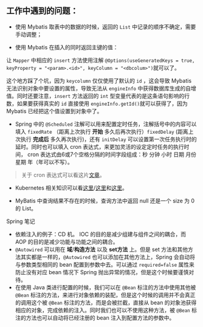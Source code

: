## 工作中遇到的问题：

* 使用 Mybatis 取表中的数据的时候，返回的 `List` 中记录的顺序不确定，需要手动调整；

* 使用 Mybatis 在插入的同时返回主键的值：

让 `Mapper` 中相应的 `insert` 方法使用注解 `@Options(useGeneratedKeys = true, keyProperty = "<param>.<id>", keyColumn = "<dbcolum>")`就可以了。

这个地方踩了个坑，因为 `keycolumn` 仅仅使用了默认的 `id` ，这会导致 Mybatis 无法识别对象中要设置的属性，导致无法从 `engineInfo` 中获得数据库生成的自增值。同时还要注意，`insert` 方法返回的 `int` 型变量代表的是这条语句影响的行数，如果要获得真实的 `id` 直接使用 `engineInfo.getId()`就可以获得了，因为 Mybatis 已经把这个值设置到对象中了。

* Spring 中的 `@Scheduled` 注解可以用来配置定时任务，注解括号中的内容可以填入 `fixedRate` （距离上次执行 **开始** 多久后再次执行）`fixedDelay` (距离上次执行 **完成后** 多久再次执行)，还有 `initDelay` 可以设置第一次任务执行时的延时。同时也可以填入 cron 表达式，来更加灵活的设定定时任务的执行时间， cron 表达式由6或7个空格分隔的时间字段组成：秒 分钟 小时 日期 月份 星期 年（年可以不写）。

> 关于 cron 表达式可以看这片[文章](https://blog.csdn.net/jack_bob/article/details/78786740)。

* Kubernetes 相关知识可以看[这里](https://www.kubernetes.org.cn/97.html)/[这里](http://www.dockone.io/article/932)和[这里](https://www.kubernetes.org.cn/tags/cicd)。

* MyBatis 中查询结果不存在的时候，查询方法中返回 null 还是一个 size 为 0 的 List。

Spring 笔记

* 依赖注入的例子：CD 机。 IOC 的目的是减少组建与组件之间的耦合，而 AOP 的目的是减少功能与功能之间的耦合。
* `@Autowired` 可以用在 **域**/**构造方法** 以及 **set方法** 上。但是 set 方法和其他方法其实都是一样的，`@Autowired` 也可以添加在其他方法上，Spring 会自动将与参数类型相同的 bean 配置到参数中去。可以通过 `required=false` 属性来防止没有对应 bean 情况下 Spring 抛出异常的情况，但是这个时候要谨慎对待。
* 在使用 Java 类进行配置的时候，我们可以在 `@Bean` 标注的方法中使用其他被 `@Bean` 标注的方法，来进行对象依赖的装配，但是这个时候的调用并不会真正的调用这个被 `@Bean` 标注的方法，而是会被拦截，直接从 bean 的对象池获得相应的对象，完成依赖的注入。同时我们也可以不使用这种方法，被 `@Bean` 标注的方法也可以自动将已经注册的 bean 注入到配置方法的参数中。
